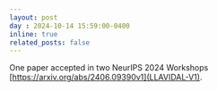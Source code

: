 ```yaml
---
layout: post
day : 2024-10-14 15:59:00-0400
inline: true
related_posts: false
---
```


One paper accepted in two NeurIPS 2024 Workshops [https://arxiv.org/abs/2406.09390v1](LLAVIDAL-V1).
